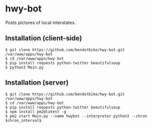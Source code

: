 # hwy-bot
Posts pictures of local interstates. 

## Installation (client-side)
```
$ git clone https://github.com/bendotbike/hwy-bot.git /var/www/apps/hwy-bot
$ cd /var/www/apps/hwy-bot
$ pip install requests python-twitter beautifulsoup
$ python3 Main.py
```

## Installation (server)
```
$ git clone https://github.com/bendotbike/hwy-bot.git /var/www/apps/hwy-bot
$ cd /var/www/apps/hwy-bot
$ pip install requests python-twitter beautifulsoup
$ npm install pm2@latest -g
$ pm2 start Main.py --name hwybot --interpreter python3 --chron $chron_interval$
```
